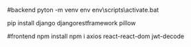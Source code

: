 #backend
pyton -m venv env
env\scripts\activate.bat

pip install django djangorestframework pillow

#frontend
npm install
npm i axios react-react-dom jwt-decode
